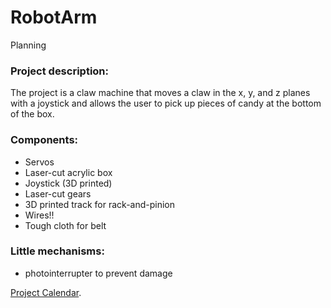 # RobotArm
Planning
### Project description:
The project is a claw machine that moves a claw in the x, y, and z planes with a joystick and allows the user to pick up pieces of candy at the bottom of the box.
### Components:
- Servos
- Laser-cut acrylic box
- Joystick (3D printed)
- Laser-cut gears
- 3D printed track for rack-and-pinion
- Wires!!
- Tough cloth for belt
### Little mechanisms:
- photointerrupter to prevent damage

[Project Calendar](https://calendar.google.com/calendar?cid=Y2hhcmxvdHRlc3ZpbGxlc2Nob29scy5vcmdfdGpqMmEzdGlvODk3Mm4xOTlqYzZuZG1lczBAZ3JvdXAuY2FsZW5kYXIuZ29vZ2xlLmNvbQ).
